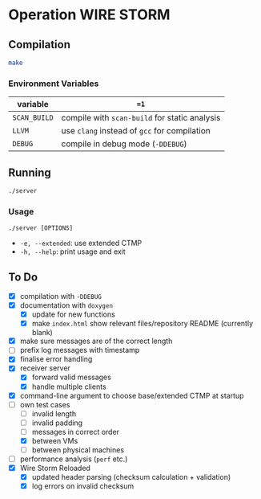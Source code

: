 # Operation WIRE STORM

## Compilation

```bash
make
```

### Environment Variables

| variable | `=1` |
| -- | -- |
| `SCAN_BUILD` | compile with `scan-build` for static analysis |
| `LLVM` | use `clang` instead of `gcc` for compilation |
| `DEBUG` | compile in debug mode (`-DDEBUG`) |

## Running

```bash
./server
```

### Usage

`./server [OPTIONS]`

- `-e, --extended`: use extended CTMP
- `-h, --help`: print usage and exit

## To Do
- [x] compilation with `-DDEBUG`
- [x] documentation with `doxygen`
    - [x] update for new functions
    - [x] make `index.html` show relevant files/repository README (currently blank)
- [x] make sure messages are of the correct length
- [ ] prefix log messages with timestamp
- [x] finalise error handling
- [x] receiver server
    - [x] forward valid messages
    - [x] handle multiple clients
- [x] command-line argument to choose base/extended CTMP at startup
- [ ] own test cases
    - [ ] invalid length
    - [ ] invalid padding
    - [ ] messages in correct order
    - [x] between VMs
    - [ ] between physical machines
- [ ] performance analysis (`perf` etc.)
- [x] Wire Storm Reloaded
    - [x] updated header parsing (checksum calculation + validation)
    - [x] log errors on invalid checksum
